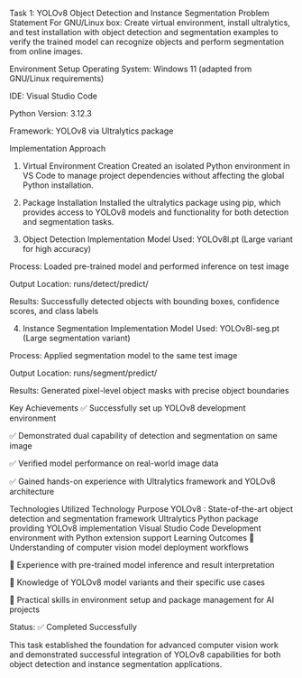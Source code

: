 Task 1: YOLOv8 Object Detection and Instance Segmentation
Problem Statement
For GNU/Linux box: Create virtual environment, install ultralytics, and test installation with object detection and segmentation examples to verify the trained model can recognize objects and perform segmentation from online images.

Environment Setup
Operating System: Windows 11 (adapted from GNU/Linux requirements)

IDE: Visual Studio Code

Python Version: 3.12.3

Framework: YOLOv8 via Ultralytics package

Implementation Approach
1. Virtual Environment Creation
Created an isolated Python environment in VS Code to manage project dependencies without affecting the global Python installation.

2. Package Installation
Installed the ultralytics package using pip, which provides access to YOLOv8 models and functionality for both detection and segmentation tasks.

3. Object Detection Implementation
Model Used: YOLOv8l.pt (Large variant for high accuracy)

Process: Loaded pre-trained model and performed inference on test image

Output Location: runs/detect/predict/

Results: Successfully detected objects with bounding boxes, confidence scores, and class labels

4. Instance Segmentation Implementation
Model Used: YOLOv8l-seg.pt (Large segmentation variant)

Process: Applied segmentation model to the same test image

Output Location: runs/segment/predict/

Results: Generated pixel-level object masks with precise object boundaries

Key Achievements
✅ Successfully set up YOLOv8 development environment

✅ Demonstrated dual capability of detection and segmentation on same image

✅ Verified model performance on real-world image data

✅ Gained hands-on experience with Ultralytics framework and YOLOv8 architecture

Technologies Utilized
Technology	Purpose
YOLOv8	: State-of-the-art object detection and segmentation framework
Ultralytics	Python package providing YOLOv8 implementation
Visual Studio Code	Development environment with Python extension support
Learning Outcomes
🎯 Understanding of computer vision model deployment workflows

🎯 Experience with pre-trained model inference and result interpretation

🎯 Knowledge of YOLOv8 model variants and their specific use cases

🎯 Practical skills in environment setup and package management for AI projects

Status: ✅ Completed Successfully

This task established the foundation for advanced computer vision work and demonstrated successful integration of YOLOv8 capabilities for both object detection and instance segmentation applications.
